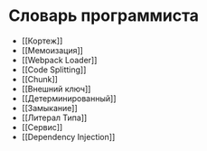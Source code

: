 # Словарь программиста

- [[Кортеж]]
- [[Мемоизация]]
- [[Webpack Loader]]
- [[Code Splitting]]
- [[Chunk]]
- [[Внешний ключ]]
- [[Детерминированный]]
- [[Замыкание]]
- [[Литерал Типа]]
- [[Сервис]]
- [[Dependency Injection]]